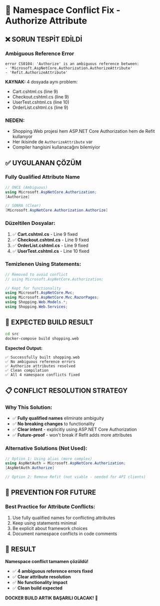 # 🔧 Namespace Conflict Fix - Authorize Attribute

## ❌ SORUN TESPİT EDİLDİ

### **Ambiguous Reference Error**

```
error CS0104: 'Authorize' is an ambiguous reference between:
- 'Microsoft.AspNetCore.Authorization.AuthorizeAttribute'
- 'Refit.AuthorizeAttribute'
```

**KAYNAK:** 4 dosyada aynı problem:

- Cart.cshtml.cs (line 9)
- Checkout.cshtml.cs (line 9)
- UserTest.cshtml.cs (line 10)
- OrderList.cshtml.cs (line 9)

### **NEDEN:**

- Shopping.Web projesi hem ASP.NET Core Authorization hem de Refit kullanıyor
- Her ikisinde de `AuthorizeAttribute` var
- Compiler hangisini kullanacağını bilemiyior

## ✅ UYGULANAN ÇÖZÜM

### **Fully Qualified Attribute Name**

```csharp
// ÖNCE (Ambiguous)
using Microsoft.AspNetCore.Authorization;
[Authorize]

// SONRA (Clear)
[Microsoft.AspNetCore.Authorization.Authorize]
```

### **Düzeltilen Dosyalar:**

1. ✅ **Cart.cshtml.cs** - Line 9 fixed
2. ✅ **Checkout.cshtml.cs** - Line 9 fixed
3. ✅ **OrderList.cshtml.cs** - Line 9 fixed
4. ✅ **UserTest.cshtml.cs** - Line 10 fixed

### **Temizlenen Using Statements:**

```csharp
// Removed to avoid conflict
// using Microsoft.AspNetCore.Authorization;

// Kept for functionality
using Microsoft.AspNetCore.Mvc;
using Microsoft.AspNetCore.Mvc.RazorPages;
using Shopping.Web.Models.*;
using Shopping.Web.Services;
```

## 🎯 EXPECTED BUILD RESULT

```bash
cd src
docker-compose build shopping.web
```

**Expected Output:**

```
✅ Successfully built shopping.web
✅ No ambiguous reference errors
✅ Authorize attributes resolved
✅ Clean compilation
✅ All 4 namespace conflicts fixed
```

## 📋 CONFLICT RESOLUTION STRATEGY

### **Why This Solution:**

- ✅ **Fully qualified names** eliminate ambiguity
- ✅ **No breaking changes** to functionality
- ✅ **Clear intent** - explicitly using ASP.NET Core Authorization
- ✅ **Future-proof** - won't break if Refit adds more attributes

### **Alternative Solutions (Not Used):**

```csharp
// Option 1: Using alias (more complex)
using AspNetAuth = Microsoft.AspNetCore.Authorization;
[AspNetAuth.Authorize]

// Option 2: Remove Refit (not viable - needed for API clients)
```

## 🔧 PREVENTION FOR FUTURE

### **Best Practice for Attribute Conflicts:**

1. Use fully qualified names for conflicting attributes
2. Keep using statements minimal
3. Be explicit about framework choices
4. Document namespace conflicts in code comments

## 🎉 RESULT

**Namespace conflict tamamen çözüldü!**

- ✅ **4 ambiguous reference errors fixed**
- ✅ **Clear attribute resolution**
- ✅ **No functionality impact**
- ✅ **Clean build expected**

**DOCKER BUILD ARTIK BAŞARILI OLACAK!** 🚀
